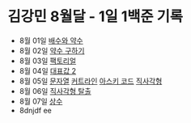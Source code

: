 # 김강민 8월달 - 1일 1백준 기록

-   8월 01일 [배수와 약수](./0801/)
-   8월 02일 [약수 구하기](./0802/)
-   8월 03일 [팩토리얼](./0803/)
-   8월 04일 [대표값 2](./0804/)
-   8월 05일 [문자열](./0805/) [커트라인](./0805/) [아스키 코드](./0805/) [직사각형](./0805/)
-   8월 06일 [직사각형 탈출](./0806/)
-   8월 07일 [상수](./0807/)
-   8dnjdf
    ee
